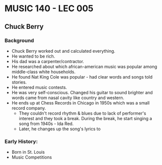 # MUSIC 140 - LEC 005
## Chuck Berry

### Background
- Chuck Berry worked out and calculated everything.
- He wanted to be rich.
- His dad was a carpenter/contractor.
- He researched about which african-american music was popular among middle-class white households.
- He found Nat King Cole was popular - had clear words and songs told stories.
- He entered music contests.
- He was very self-conscious. Changed his guitar to sound brighter and words came from nasal cavity like country and western.
- He ends up at Chess Records in Chicago in 1950s which was a small record company.
  - They couldn't record rhythm & blues due to lack of performer's interest and they took a break. During the break, he start singing a song from 1940s - Ida Red.
  - Later, he changes up the song's lyrics to 

### Early History:
- Born in St. Louis
- Music Competitions 
<!--stackedit_data:
eyJoaXN0b3J5IjpbMTU5Mjk3ODk4MywtMTMwNTQzOTk2OV19
-->